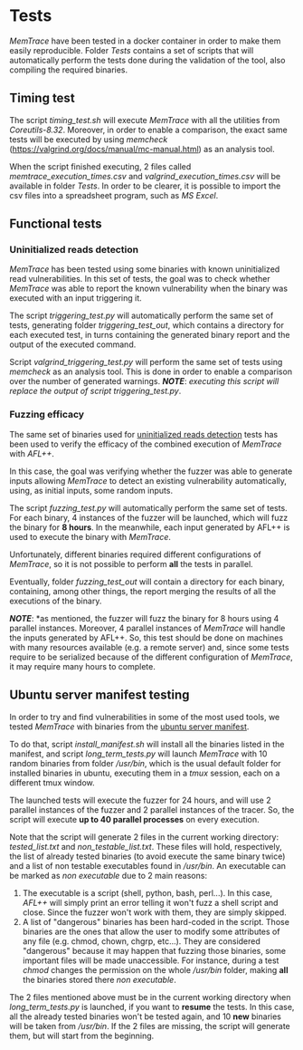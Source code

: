 # Tests

*MemTrace* have been tested in a docker container in order to make them easily reproducible.
Folder *Tests* contains a set of scripts that will automatically perform the tests done during the validation of the tool, also compiling the required binaries.



## Timing test

The script *timing_test.sh* will execute *MemTrace* with all the utilities from *Coreutils-8.32*.
Moreover, in order to enable a comparison, the exact same tests will be executed by using *memcheck* (https://valgrind.org/docs/manual/mc-manual.html) as an analysis tool.

When the script finished executing, 2 files called *memtrace_execution_times.csv* and *valgrind_execution_times.csv* will be available in folder *Tests*.
In order to be clearer, it is possible to import the csv files into a spreadsheet program, such as *MS Excel*.



## Functional tests

### Uninitialized reads detection

*MemTrace* has been tested using some binaries with known uninitialized read vulnerabilities.
In this set of tests, the goal was to check whether *MemTrace* was able to report the known vulnerability when the binary was executed with an input triggering it.

The script *triggering_test.py* will automatically perform the same set of tests, generating folder *triggering_test_out*, which contains a directory for each executed test, in turns containing the generated binary report and the output of the executed command.

Script *valgrind_triggering_test.py* will perform the same set of tests using *memcheck* as an analysis tool.
This is done in order to enable a comparison over the number of generated warnings.
***NOTE***: *executing this script will replace the output of script triggering_test.py*.



### Fuzzing efficacy

The same set of binaries used for [uninitialized reads detection](#Uninitialized-reads-detection) tests has been used to verify the efficacy of the combined execution of *MemTrace* with *AFL++*.

In this case, the goal was verifying whether the fuzzer was able to generate inputs allowing *MemTrace* to detect an existing vulnerability automatically, using, as initial inputs, some random inputs.

The script *fuzzing_test.py* will automatically perform the same set of tests.
For each binary, 4 instances of the fuzzer will be launched, which will fuzz the binary for **8 hours**. In the meanwhile, each input generated by AFL++ is used to execute the binary with *MemTrace*.

Unfortunately, different binaries required different configurations of *MemTrace*, so it is not possible to perform **all** the tests in parallel.

Eventually, folder *fuzzing_test_out* will contain a directory for each binary, containing, among other things, the report merging the results of all the executions of the binary.

***NOTE***: *as mentioned, the fuzzer will fuzz the binary for 8 hours using 4 parallel instances. Moreover, 4 parallel instances of *MemTrace* will handle the inputs generated by AFL++. So, this test should be done on machines with many resources available (e.g. a remote server) and, since some tests require to be serialized because of the different configuration of *MemTrace*, it may require many hours to complete.



## Ubuntu server manifest testing

In order to try and find vulnerabilities in some of the most used tools, we tested *MemTrace* with binaries from the [ubuntu server manifest](https://cloud-images.ubuntu.com/focal/current/focal-server-cloudimg-amd64-root.manifest).

To do that, script *install_manifest.sh* will install all the binaries listed in the manifest, and script *long_term_tests.py* will launch *MemTrace* with 10 random binaries from folder */usr/bin*, which is the usual default folder for installed binaries in ubuntu, executing them in a *tmux* session, each on a different tmux window.

The launched tests will execute the fuzzer for 24 hours, and will use 2 parallel instances of the fuzzer and 2 parallel instances of the tracer.
So, the script will execute **up to 40 parallel processes** on every execution.

Note that the script will generate 2 files in the current working directory: *tested_list.txt* and *non_testable_list.txt*. These files will hold, respectively, the list of already tested binaries (to avoid execute the same binary twice) and a list of non testable executables found in */usr/bin*.
An executable can be marked as *non executable* due to 2 main reasons:
1. The executable is a script (shell, python, bash, perl...). In this case, *AFL++* will simply print an error telling it won't fuzz a shell script and close.
Since the fuzzer won't work with them, they are simply skipped.
2. A list of "dangerous" binaries has been hard-coded in the script. Those binaries are the ones that allow the user to modify some attributes of any file (e.g. chmod, chown, chgrp, etc...). They are considered "dangerous" because it may happen that fuzzing those binaries, some important files will be made unaccessible.
For instance, during a test *chmod* changes the permission on the whole */usr/bin* folder, making **all** the binaries stored there *non executable*.

The 2 files mentioned above must be in the current working directory when *long_term_tests.py* is launched, if you want to **resume** the tests.
In this case, all the already tested binaries won't be tested again, and 10 **new** binaries will be taken from */usr/bin*.
If the 2 files are missing, the script will generate them, but will start from the beginning.
